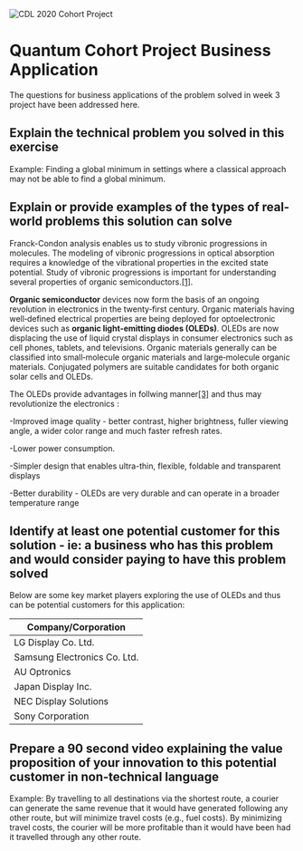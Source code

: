![CDL 2020 Cohort Project](../figures/CDL_logo.jpg)
# Quantum Cohort Project Business Application

The questions for business applications of the problem solved in week 3 project have been addressed here.

## Explain the technical problem you solved in this exercise

Example: Finding a global minimum in settings where a classical approach may not be able to find a global minimum.

## Explain or provide examples of the types of real-world problems this solution can solve

Franck-Condon analysis enables us to study vibronic progressions in molecules. The modeling of vibronic progressions in optical absorption requires a knowledge of the vibrational properties in the excited state potential. Study of vibronic progressions is important for understanding several properties of organic semiconductors.[[1]](https://doi.org/10.1016/B0-12-369401-9/00658-6).

**Organic semiconductor** devices now form the basis of an ongoing revolution in electronics in the twenty‐first century. Organic materials having well‐defined electrical properties are being deployed for optoelectronic devices such as **organic light‐emitting diodes (OLEDs)**. OLEDs are now displacing the use of liquid crystal displays in consumer electronics such as cell phones, tablets, and televisions. Organic materials generally can be classified into small‐molecule organic materials and large‐molecule organic materials. Conjugated polymers are suitable candidates for both organic solar cells and OLEDs.

The OLEDs provide advantages in follwing manner[[3]](https://www.oled-info.com/oled-introduction#:~:text=An%20OLED%20display%20have%20the,flexible%2C%20foldable%20and%20transparent%20displays) and thus may revolutionize the electronics :

-Improved image quality - better contrast, higher brightness, fuller viewing angle, a wider color range and much faster refresh rates.

-Lower power consumption.

-Simpler design that enables ultra-thin, flexible, foldable and transparent displays

-Better durability - OLEDs are very durable and can operate in a broader temperature range




## Identify at least one potential customer for this solution - ie: a business who has this problem and would consider paying to have this problem solved
Below are some key market players exploring the use of OLEDs and thus can be potential customers for this application:

| Company/Corporation |  
|-|
| LG Display Co. Ltd. | 
| Samsung Electronics Co. Ltd. |
| AU Optronics | x |  
| Japan Display Inc. | x | 
| NEC Display Solutions | x | 
| Sony Corporation | x |  


## Prepare a 90 second video explaining the value proposition of your innovation to this potential customer in non-technical language

Example: By travelling to all destinations via the shortest route, a courier can generate the same revenue that it would have generated following any other route, but will minimize travel costs (e.g., fuel costs). By minimizing travel costs, the courier will be more profitable than it would have been had it travelled through any other route.
